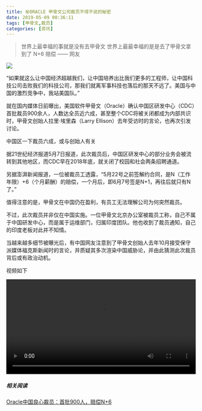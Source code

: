 ```yaml
---
title: ㊙️ORACLE 甲骨文公司裁员不得不说的秘密
date: 2019-05-09 00:36:11
tags: [甲骨文,裁员]
categories: [资讯]
---
```


> 世界上最幸福的事就是没有去甲骨文
> 世界上最最幸福的是是去了甲骨文拿到了 N+6 赔偿
> —— 网友



![](http://standard.qncdn.smachinex.com/oracle-0.5.jpg)



“如果就这么让中国经济超越我们，让中国培养出比我们更多的工程师，让中国科技公司击败我们的科技公司，那我们就离军事科技也落后的那天不远了。美国与中国的激烈竞争中，我站美国队。”

<!--more-->

就在国内媒体日前曝出，美国软件甲骨文（Oracle）确认中国区研发中心（CDC）首批裁员900余人，人数达全员近六成，甚至整个CDC将被关闭都成为内部共识时，甲骨文创始人拉里·埃里森（Larry Ellison）去年受访时的言论，也再次引发讨论。

中国区一下裁员六成，或与创始人有关

据21世纪经济报道5月7日报道，此次裁员后，中国区研发中心的部分业务会被流转到其他地区，而CDC早在2018年底，就关闭了校园和社会两条招聘通道。

另据澎湃新闻报道，一位被裁员工透露，“5月22号之前签解约合同，是N（工作年限）+6（个月薪酬）的赔偿，一个月后，即6月7号签是N+1，再往后就只有N了。”

值得注意的是，甲骨文在中国仍在盈利，有员工无法理解公司为何突然裁员。

不过，此次裁员并非仅在中国实施。一位甲骨文北京办公室被裁员工称，自己不属于中国研发中心，而是属于运维部门，归属印度团队。他也收到了裁员通知，自己的印度老板对此并不知情。

当越来越多细节被曝光后，有中国网友注意到了甲骨文创始人去年10月接受保守派媒体福克斯新闻时的言论，并质疑其多次渲染中国威胁论，并由此猜测此次裁员背后或有政治动机。

视频如下

 <video style="width: 100%;" controls src='http://standard.qncdn.smachinex.com/oracle.mp4'></video>

##### 相关阅读

[Oracle中国良心裁员：首批900人，赔偿N+6](https://www.huxiu.com/article/298038.html?f=codefarmer.art)